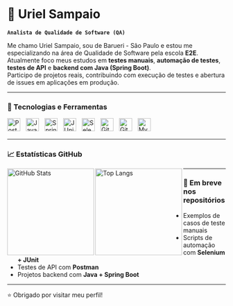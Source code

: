 # 🧪 Uriel Sampaio

**`Analista de Qualidade de Software (QA)`**

Me chamo Uriel Sampaio, sou de Barueri - São Paulo e estou me especializando na área de Qualidade de Software pela escola **E2E**.  
Atualmente foco meus estudos em **testes manuais**, **automação de testes**, **testes de API** e **backend com Java (Spring Boot)**.  
Participo de projetos reais, contribuindo com execução de testes e abertura de issues em aplicações em produção.

---

### 🔧 Tecnologias e Ferramentas

<img align="left" alt="Postman" title="Postman" width="30px" style="padding-right:10px;" src="https://cdn.jsdelivr.net/gh/devicons/devicon/icons/postman/postman-original.svg" />
<img align="left" alt="Java" title="Java" width="30px" style="padding-right:10px;" src="https://cdn.jsdelivr.net/gh/devicons/devicon/icons/java/java-original.svg" />
<img align="left" alt="Spring Boot" title="Spring Boot" width="30px" style="padding-right:10px;" src="https://cdn.jsdelivr.net/gh/devicons/devicon/icons/spring/spring-original.svg" />
<img align="left" alt="JUnit" title="JUnit" width="30px" style="padding-right:10px;" src="https://cdn.jsdelivr.net/gh/devicons/devicon/icons/junit/junit-plain.svg" />
<img align="left" alt="Selenium" title="Selenium" width="30px" style="padding-right:10px;" src="https://cdn.jsdelivr.net/gh/devicons/devicon/icons/selenium/selenium-original.svg" />
<img align="left" alt="Git" title="Git" width="30px" style="padding-right:10px;" src="https://cdn.jsdelivr.net/gh/devicons/devicon/icons/git/git-original.svg" />
<img align="left" alt="GitHub" title="GitHub" width="30px" style="padding-right:10px;" src="https://cdn.jsdelivr.net/gh/devicons/devicon/icons/github/github-original.svg" />
<img align="left" alt="MySQL" title="MySQL" width="30px" style="padding-right:10px;" src="https://cdn.jsdelivr.net/gh/devicons/devicon/icons/mysql/mysql-original.svg" />

<br />
<br />

---

### 📈 Estatísticas GitHub

<p>
  <img 
    align="left" 
    alt="GitHub Stats" 
    height="200" 
    src="https://github-readme-stats.vercel.app/api?username=urielqa&show_icons=true&theme=tokyonight&include_all_commits=true&locale=pt-br" 
  />
  <img 
    align="left" 
    alt="Top Langs" 
    height="200" 
    src="https://github-readme-stats.vercel.app/api/top-langs/?username=urielqa&theme=tokyonight&layout=compact&custom_title=Tecnologias" 
  />
</p>

---

### 📌 Em breve nos repositórios

- Exemplos de casos de teste manuais
- Scripts de automação com **Selenium + JUnit**
- Testes de API com **Postman**
- Projetos backend com **Java + Spring Boot**

---

⭐ Obrigado por visitar meu perfil!
